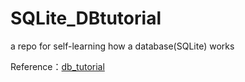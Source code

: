 # SQLite_DBtutorial
a repo for self-learning how a database(SQLite) works

Reference：[db_tutorial](https://cstack.github.io/db_tutorial/)
